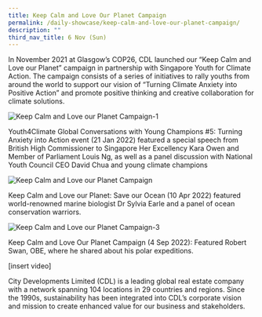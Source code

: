 ```yaml
---
title: Keep Calm and Love Our Planet Campaign
permalink: /daily-showcase/keep-calm-and-love-our-planet-campaign/
description: ""
third_nav_title: 6 Nov (Sun)
---
```


In November 2021 at Glasgow’s COP26, CDL launched our “Keep Calm and Love our Planet” campaign in partnership with Singapore Youth for Climate Action. The campaign consists of a series of initiatives to rally youths from around the world to support our vision of “Turning Climate Anxiety into Positive Action” and promote positive thinking and creative collaboration for climate solutions.

![Keep Calm and Love our Planet Campaign-1](https://www.cop-pavilion.gov.sg/images/Cluster%20B/6%20Nov/P2/Image1.webp)

Youth4Climate Global Conversations with Young Champions #5: Turning Anxiety into Action event (21 Jan 2022) featured a special speech from British High Commissioner to Singapore Her Excellency Kara Owen and Member of Parliament Louis Ng, as well as a panel discussion with National Youth Council CEO David Chua and young climate champions

![Keep Calm and Love our Planet Campaign](https://www.cop-pavilion.gov.sg/images/Cluster%20B/6%20Nov/P2/Image2.webp)

Keep Calm and Love our Planet: Save our Ocean (10 Apr 2022) featured world-renowned marine biologist Dr Sylvia Earle and a panel of ocean conservation warriors.

![Keep Calm and Love our Planet Campaign-3](https://www.cop-pavilion.gov.sg/images/Cluster%20B/6%20Nov/P2/Image3.webp)

Keep Calm and Love Our Planet Campaign (4 Sep 2022): Featured Robert Swan, OBE, where he shared about his polar expeditions.

[insert video]

City Developments Limited (CDL) is a leading global real estate company with a network spanning 104 locations in 29 countries and regions. Since the 1990s, sustainability has been integrated into CDL’s corporate vision and mission to create enhanced value for our business and stakeholders.